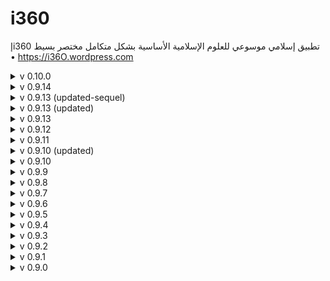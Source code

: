 # i360
إi360 تطبيق إسلامي موسوعي للعلوم الإسلامية الأساسية بشكل متكامل مختصر بسيط
• https://i36O.wordpress.com

<details>
<summary>v 0.10.0</summary>

| Header | Details |
|-----:|-----------|
|     Creation Date/Time | 22/10/2023  18:03|
|     Version | 0.10.0|
|     Version Code | 20231022|
|     AppGyver Runtime Version | 4.9.72|
|     Released OS | **Web** – **Android** - Google (aab) – **Android** - Huawei (aab) – **Android** - Amazon (aab) – **Windows** - Amazon (aab) – **Android** - APKPure (_apk_) – **iOS** (ipa)|
|     Released Build# | 303425 – 303426 – 303426 – 303426 – 303426 – _303426_ – 303427|
|     Released | 22/10/2023|
|     Notes | _|
|     Changes |   Add: In _الرئيسية_ p., _SearchSource_ page variable with initial value 0|
|     |   Add:  In _الرئيسية_ p., in _SearchBarRow_ _SearchIcon_, along with _SearchSource_ page variable, to replace _EntitySearch_ Checkbox. This icon will serve as a 3-state component for: _Internal Custom_, _External Knowledge Graph Entity_, _Internal Knowledge Graph Entity Bot Searches_|
|     |   Edit: In _الرئيسية_ p., _SearchBarRow_ _SearchBar_ placeholder, added _بحث بوت معرفي داخلي..._ for _Internal Bot Knowledge Graph Entity Search_|
|     |   Edit: In _الرئيسية_ p., _SearchBarRow_ _SearchBar_ logic, added _BotPress_ chatbot (based on _ChatGPT_) for _Internal Bot Knowledge Graph Entity Search_|
|     |   Edit:  In _الرئيسية_ p., in _SearchBarRow_ _SearchBar_ logic, to reflect last step changes|
|     |   Edit:  In _الرئيسية_ p., in _EntityList_ visibility, to reflect last step changes|
|     |   Edit:  In _الرئيسية_ p., in _EntityList_, added sharing of current text via native share dialog|
  
</details>

<details>
<summary>v 0.9.14</summary>

| Header | Details |
|-----:|-----------|
|     Creation Date/Time | 14/09/2023  17:54|
|     Version | 0.9.14|
|     Version Code | 20230914|
|     AppGyver Runtime Version | 4.9.72|
|     Released OS | **Web** – **Android** - Google (aab) – **Android** - Huawei (aab) – **Android** - Amazon (aab) – **Windows** - Amazon (aab) – **Android** - UpToDown (apk) – **Android** - APKPure (apk) – **iOS** (ipa)|
|     Released Build# | 298282 – 298283 – 298283 – 298283 – 298283 – 298486 – 298486 – 298325|
|     Released | 14/09/2023|
|     Notes | Changed app file download link on _WordPress.com_ from _Box.com_ to _APKPure.com_ for smaller downloads on 20/09/2023|
|     Changes |   Add: In _الرئيسية_ p., _SelectWeb_ page variable|
|     |   Edit:  In _الرئيسية_ p., added _SelectWeb_ in _SciencesList_ logic setting as selected row's _Web_ field|
|     |   Edit:  In _الرئيسية_ p., _Osfn_ flow function added condition to WebView use, namely: checking if webpage is non-secure (i.e. uses _http_ instead of _https_) & checking several websites lists (e.g. _facebook.com_) that require opening another tap to authenticate login then continues business-as-usual, to open in external browser as both cases of which fail in WebView (by design!)|
  
</details>

<details>
<summary>v 0.9.13 (updated-sequel)</summary>

| Header | Details |
|-----:|-----------|
|     Creation Date/Time | 03/09/2023  22:34|
|     Version | 0.9.13|
|     Version Code | 20230905|
|     AppGyver Runtime Version | 4.9.72|
|     Released OS | **Web** – **Android** - Google (aab) – **Android** - Huawei (aab) – **Android** - Amazon (aab) – **Windows** - Amazon (aab) – **iOS** (ipa)|
|     Released Build# | 297142 – 297143 – 297143 – 297143 – 297143 – 297144|
|     Released | 03/09/2023|
|     Notes | _|
|     Changes |   Fix:  In _الرئيسية_ p., changed _id_ in _SciencesList_ component & logic (as _id_ in _Baserow.io_ is only an integer causing an app glitch of sorts)|
  
</details>

<details>
<summary>v 0.9.13 (updated)</summary>

| Header | Details |
|-----:|-----------|
|     Creation Date/Time | 03/09/2023  12:19|
|     Version | 0.9.13|
|     Version Code | 20230904|
|     AppGyver Runtime Version | 4.9.72|
|     Released OS | **Web** – **Android** - Google (aab) – **Android** - Huawei (aab) – **Android** - Amazon (aab) – **Windows** - Amazon (aab) – **iOS** (ipa)|
|     Released Build# | 297118 – 297119 – 297119 – 297119 – 297119 – 297120|
|     Released | 03/09/2023|
|     Notes | Some proxies (e.g. old _Kerio_) may cause Cross-Origin Resource Sharing (CORS) issues to using _Baserow.io_ as _https://baserow.io_ can't even open as a webpage|
|     Changes |   Edit: Moved used databases from _Airtable.com_ to _Baserow.io_ ..., _SearchBar_, _InputTools_|
  
</details>

<details>
<summary>v 0.9.13</summary>

| Header | Details |
|-----:|-----------|
|     Creation Date/Time | 03/09/2023  02:36|
|     Version | 0.9.13|
|     Version Code | 20230903|
|     AppGyver Runtime Version | 4.9.72|
|     Released OS | **Web** – **Android** - Google (aab) – **Android** - Huawei (aab) – **Android** - Amazon (aab) – **Windows** - Amazon (aab) – **iOS** (ipa)|
|     Released Build# | 297097 – 297098 – 297098 – 297098 – 297098 – 297099|
|     Released | 03/09/2023|
|     Notes | _|
|     Changes |   Fix: In _الرئيسية_ p., edited _i360dbsVar_ & _i360dbcVar_ data variables logic to stop auto data refresh thus stop consuming service calls quota (as _i360kVar_; see v0.9.9)|
|     |   Del: _Reset compass_ installed logic|
|     |   Edit: Moved used databases from _Airtable.com_ to _Baserow.io_ due to new limitations imposed on free plan, mainly on API calls, & changed necessary app changes, namely in _الرئيسية_ p.: _i360dbcVar_ data variable, _SciencesList_, _OSIcon_, page logic<s>, _SearchBar_, _InputTools_</s>|
  
</details>

<details>
<summary>v 0.9.12</summary>

| Header | Details |
|-----:|-----------|
|     Creation Date/Time | 23/08/2023  17:26|
|     Version | 0.9.12|
|     Version Code | 20230825|
|     AppGyver Runtime Version | 4.9.72|
|     Released OS | **Web** – **Android** - Google (aab) – **Android** - Huawei (aab) – **Android** - Amazon (aab) – **Windows** - Amazon (aab) – **iOS** (ipa)|
|     Released Build# | 295784 – 295927 – 295927 – 295927 – 295927 – 295786|
|     Released | 23/08/2023|
|     Notes | _|
|     Changes |   Edit: In _الرئيسية_ p., in _SearchBar_ showed _exclamation_ icon if _SearchBar_ value is empty for _EntitySearch=False_|
|     |   Edit: In _الرئيسية_ p., in _SciencesList_, changed text align (orientation) to right for _No Data_|
|     |   Add: In _الرئيسية_ p., _ScrollView_ & moved _SciencesList_ inside it, to enable scrolling of the list without the whole page, with dimensions to better fit screen size, namely: Width=Grow to width; Height=Screen viewport height - 200!|
  
</details>

<details>
<summary>v 0.9.11</summary>

| Header | Details |
|-----:|-----------|
|     Creation Date/Time | 23/08/2023  00:29|
|     Version | 0.9.11|
|     Version Code | 20230823|
|     AppGyver Runtime Version | 4.9.72|
|     Released OS | **Web** – **Android** - Google (aab) – **Android** - Huawei (aab) – **Android** - Amazon (aab) – **Windows** - Amazon (aab) – **iOS** (ipa)|
|     Released Build# | 295669 – 295670 – 295670 – 295670 – 295670 – 295671|
|     Released | 23/08/2023|
|     Notes | _|
|     Changes |   Edit: In _الرئيسية_ p., change _Web_ icon from _globe_ to data variable _WebIcon_ from _i360dbcVar_ data in _SciencesList_ & _OSIcon_, for better dynamic consistency between the two!|
|     |   Add: In _المتصفح_ p., _InteractionRow_, navigation button, namely: _Refresh_|
  
</details>

<details>
<summary>v 0.9.10 (updated)</summary>

| Header | Details |
|-----:|-----------|
|     Creation Date/Time | 15/08/2023  09:31|
|     Version | 0.9.10|
|     Version Code | 20230815|
|     AppGyver Runtime Version | 4.9.72|
|     Released OS | **Web** – **Android** - Google (aab) – **Android** - Huawei (aab) – **Android** - Amazon (aab) – **Windows** - Amazon (aab) – **iOS** (ipa)|
|     Released Build# | 294743 – 294700 – 294700 – 294700 – 294700 – 294707|
|     Released | 15/08/2023|
|     Notes | _|
|     Changes |   Add: In _الرئيسية_ p., in _AppSupportRow_ _AppDeveloper_ text to separate app.'s version from developer info. for better visibility|
  
</details>

<details>
<summary>v 0.9.10</summary>

| Header | Details |
|-----:|-----------|
|     Creation Date/Time | 10/08/2023  15:11|
|     Version | 0.9.10|
|     Version Code | 20230810|
|     AppGyver Runtime Version | 4.9.72|
|     Released OS | **Web** – **Android** - Google (aab) – **Android** - Huawei (aab) – **Android** - Amazon (aab) – **Windows** - Amazon (aab) – **iOS** (ipa)|
|     Released Build# | 294344 – 294332 – 294332 – 294332 – 294332 – 294334|
|     Released | 10/08/2023|
|     Notes | _|
|     Changes |   Edit: _i360t_ data resource by switch _from_/_to_ from _ar_/_en_ to _en_/_ar_, respectively; as _Bing Entity Search_ supported Arabic enquiries after _Bing_ incorporated OpenAI's ChatGPT into its services|
|     |   Edit: In _الرئيسية_ p., change _Web_ icon from _dribbble_ to _globe_ in _SciencesList_ & _OSIcon_|
|     |   Edit: In _الرئيسية_ p., in _SearchBar_ relinked logic to show _tripadvisor_ icon while entity searching even without translation|
|     |   Edit: In _الرئيسية_ p., in _HTTPflow_ added showing toast message in case of _HTTP Request_ error output & linked it to second| (error) output|
|     |   Add: _EntityQueryTermOld_ Page Variable linked to old _SearchBar_ value|
|     |   Edit: In _الرئيسية_ p., in _SearchBar_ showed _exclamation_ icon if _SearchBar_ value is empty or unchanged (w.r.t. _EntityQueryTermOld_) for _EntitySearch=True_|
|     |   Fix: In _i360k_ data resource, removed query parameter _cc=SA_|
  
</details>

<details>
<summary>v 0.9.9</summary>

| Header | Details |
|-----:|-----------|
|     Creation Date/Time | 25/07/2023  16:14|
|     Version | 0.9.9|
|     Version Code | 20230725 (20230726 for Google)|
|     AppGyver Runtime Version | 4.9.72|
|     Released OS | **Web** – **Android** - Google (aab) – **Android** - Huawei (aab) – **Android** - Amazon (aab) – **Windows** - Amazon (aab) – **iOS** (ipa)|
|     Released Build# | 292251 – 292337 – 292332 – 292332 – 292332 – 292498|
|     Released | 26/07/2023|
|     Notes | _|
|     Changes |   Edit: In _i360k_ data resource, regenerated first key used by app to disable live version & enable isolated testing of under development version|
|     |   Fix: In _الرئيسية_ p., edited _i360kVar_ data variable logic to refresh data upon _EntityQueryTerm_ change (see _https://answers.sap.com/questions/13646962/appgyver-how-to-pass-url-filter-parameters-in-rest.html_ & _https://blogs.sap.com/2022/05/22/dadiambored-no-code-challenge/_) only & stop auto data refresh thus stop consuming service calls quota (see _https://answers.sap.com/questions/13648115/appgyver-how-to-stop-rest-api-calls-done-automatic.html_)|
|     |   Edit: In _الرئيسية_ p., in _SearchBar_ changed all _self.value_ to _Trim_WhiteSpace(self.value)_|
|     |   Edit: In _الرئيسية_ p., in _SearchBar_ added logic to check language (using Arabic can't be Lower-/Upper-cased) & hence translate from English to Arabic (if needed), instead of the other way around|
|     |   Edit: In _الرئيسية_ p., in _EntityList_ changed text align (orientation) to right|
  
</details>

<details>
<summary>v 0.9.8</summary>

| Header | Details |
|-----:|-----------|
|     Creation Date/Time | 07/06/2023  14:48|
|     Version | 0.9.8|
|     Version Code | 20230607|
|     AppGyver Runtime Version | 4.7.37|
|     Released OS | **Web** – **Android** - Google (aab) – **Android** - Huawei (aab) – **Android** - Amazon (aab) – **Windows** - Amazon (aab) – **iOS** (ipa)|
|     Released Build# | 284795 – 284796 – 284796 – 284796 – 284796 – 284798|
|     Released | 07/06/2023|
|     Notes | _|
|     Changes |   Fix: In _الرئيسية_ p., in _SearchBar_, reordered logic to set _EntityQueryTerm_ before changing _EntitySearch_ icon as the earlier reads output of another node _HTTPflow_|
|     |   Edit: Renamed _[...]Errata_ to _[...]Appendix_ in: _i360db.xlsx - Sciences_ Airtable, _i360dbs_ data resource schema, & app. components|
|     |   Fix: _i360t_ data resource by changing _Record Properties_ (a.k.a. body) binding type to _Formula_ (instead of default: _Object with properties_) then setting it to: [{_Text_:_صلاح الدين الأيوبي_}] ***(functional)***|
|     |   Add: _i360tVar_ data variable, type: 'New data record', based on _i360t_ data resource ***(unfunctional)***|
|     |   Add: _EntityQueryTermRaw_ Page Variable linked to _i360kVar_ _Record properties_|
|     |   Edit: _i360db.xlsx_, changed all _https://shamela.ws/_ sources to _https://ketabonline.com/_, except jurisprudence encyclopedias, for better consistency & visibility (04/07/2023)|
|     |   Edit: _i360db.xlsx_, changed all _https://app.box.com/_ sources to _https://archive.org/_, except Quranic interpretation errata, for lighter experience without downloads (07/07/2023)|
  
</details>

<details>
<summary>v 0.9.7</summary>

| Header | Details |
|-----:|-----------|
|     Creation Date/Time | 27/05/2023  21:15|
|     Version | 0.9.7|
|     Version Code | 20230527|
|     AppGyver Runtime Version | 4.7.37|
|     Released OS | **Web** – **Android** - Google (aab) – **Android** - Huawei (aab) – **Android** - Amazon (aab) – **Windows** - Amazon (aab) – **iOS** (ipa)|
|     Released Build# | 283398 – 283399 – 283399 – 283399 – 283399 – 283769|
|     Released | 27/05/2023|
|     Notes | _|
|     Changes |   Add: _WebErrata_ app. variable of errata of related Web URL|
|     |   Edit: In _الرئيسية_ p., in _SciencesList_, added _WebErrata_ setting logic|
|     |   Add: In _المتصفح_ p., in _InteractionRow_, navigation button, namely: _Errata_, setting _WebView_ URL to _WebErrata_, visible only if exists|
|     |   Edit: In _المتصفح_ p., in _InteractionRow_, adjusted cells widths in layout for better icons view|
  
</details>

<details>
<summary>v 0.9.6</summary>

| Header | Details |
|-----:|-----------|
|     Creation Date/Time | 12/05/2023  21:23|
|     Version | 0.9.6|
|     Version Code | 20230512|
|     AppGyver Runtime Version | 4.7.37|
|     Released OS | **Web** – **Android** - Google (aab) – **Android** - Huawei (aab) – **Android** - Amazon (aab) – **Windows** - Amazon (aab) – **iOS** (ipa)|
|     Released Build# | 281499 – 281500 – 281500 – 281500 – 281500 – 281502|
|     Released | 12/05/2023|
|     Notes | _|
|     Changes |   Edit: In _الرئيسية_ p., in _SearchBar_, added _HTTP request_ logic for _EntitySearch_|
|     |   Edit: In _الرئيسية_ p., in _SearchBar_, used _HTTP request_ for _Translator_ & _Entity Search_ to display error message(s), if any|
|     |   Add: In _الرئيسية_ p., in _SearchBar_, _HTTPrequest_ flow function (based on that of _Translator_ as it's more options), named _HTTPflow_, combining _HTTP request_ logic, with error handling mechanism|
  
</details>

<details>
<summary>v 0.9.5</summary>

| Header | Details |
|-----:|-----------|
|     Creation Date/Time | 07/05/2023  23:28|
|     Version | 0.9.5|
|     Version Code | 20230507|
|     AppGyver Runtime Version | 4.7.37|
|     Released OS | **Web** – **Android** - Google (aab) – **Android** - Huawei (aab) – **Android** - Amazon (aab) – **Windows** - Amazon (aab) – **iOS** (ipa)|
|     Released Build# | 280703 – 280704 – 280704 – 280704 – 280704 – 280706|
|     Released | 07/05/2023|
|     Notes | Sometimes, PDF files were downloaded not opened as intended, so I thought about changing WebView app variables data types from _Web URL_ to _URL_ as a possible solution but some sites already worked as-is as of 07/05/2023, so no change was made!|
|     Changes |   Add: In _المتصفح_ p., _CurrentWebView_ page variable of current webpage as Web URL|
|     |   Fix: In _المتصفح_ p., set _Share_ to _CurrentWebView_, instead of _WebParam_!|
|     |   Edit: In _المتصفح_ p., in _WebView_, set _CurrentWebView_ to customized _onChangeLocation_ _Receive event_ outputs|
|     |   Add: In _المتصفح_ p., _WebViewPages_ page variable of browsed webpages as List of Web URLs| 
|     |   Edit: In _المتصفح_ p., in _WebView_, added _CurrentWebView_ to _WebViewPages_ incrementally, only if missing|
|     |   Add: In _المتصفح_ p., _CurrentWebViewIndex_ page variable of current webpage index in _WebViewPages_ as Number|
|     |   Add: In _المتصفح_ p., set _Share_ to _CurrentWebView_, instead of _WebParam_!|
|     |   Add: In _المتصفح_ p., in _InteractionRow_, navigation buttons, namely: _GoBack_, _GoForward_, _Home_ icons, setting _WebView_ URL to previous, next, home items in _WebViewPages_ list, respectively|
  
</details>

<details>
<summary>v 0.9.4</summary>

| Header | Details |
|-----:|-----------|
|     Creation Date/Time | 27/04/2023  13:36|
|     Version | 0.9.4|
|     Version Code | 20230427|
|     AppGyver Runtime Version | 4.7.37|
|     Released OS | **Web** – **Android** - Google (aab) – **Android** - Huawei (aab) – **Android** - Amazon (aab) – **Windows** - Amazon (aab) – **iOS** (ipa)|
|     Released Build# | 279389 – 279390 – 279390 – 279390 – 279390 – 279392|
|     Released | 27/04/2023|
|     Notes | _|
|     Changes |   Edit: In _الرئيسية_ p., in _SearchBar_, changed _EntitySearch_ _checkedIcon_ to _language_ while translating|
|     |   Edit: In _الرئيسية_ p., in _SearchBar_, changed _EntitySearch_ _checkedIcon_ to _tripadvisor_ (owl as a symbol of knowledge) while entity searching, with 500ms delay|
|     |   Edit: In _الرئيسية_ p., changed _Web_ icon from _window-maximize_ to _dribbble_ (~globe) in _SciencesList_ & _OSIcon_|
  
</details>

<details>
<summary>v 0.9.3</summary>

| Header | Details |
|-----:|-----------|
|     Creation Date/Time | 17/04/2023  13:33|
|     Version | 0.9.3|
|     Version Code | 20230417|
|     AppGyver Runtime Version | 4.7.36|
|     Released OS | **Web** – **Android** - Google (aab) – **Android** - Huawei (aab) – **Android** - Amazon (aab) – **iOS** (ipa)|
|     Released Build# | 278064 – 278065 – 278065 – 278065 – 278067|
|     Released | 17/04/2023|
|     Notes | _|
|     Changes | Add: _i360t_ data resource linked to _Azure Translator_, to enable Translation of  Entity search term with required dynamic Request body _text_ in _Create Record (Post)_, created: 15/04/2023 ***(unfunctional***_; Error: JSON error response from server: {"error":{"code":400074,"message":"The body of the request is not valid JSON."}}.status: 400_***)***|
|     |   Edit: In _الرئيسية_ p., _SearchBar_ to add _HTTP Request_ for _Azure Translator_ for Entity search ***(functional)***|
|     |   Edit: In _الرئيسية_ p., _SearchBar_ placeholder from _بحث معرفي خارجي (بالإنجليزية)..._ to _بحث معرفي خارجي..._ for _External Knowledge Graph Entity Search_|
|     |   Edit: Renamed _i360db_ data resource to _i360dbs_ & related changed (for naming consistency)|
|     |   Edit: Renamed _i360Records_ data variable to _i360dbsVar_ & related changed|
|     |   Edit: Renamed _i360dbcRecord_ data variable to _i360dbcVar_ & related changed|
|     |   Edit: Renamed _i360kRecords_ data variable to _i360kVar_ & related changed|
  
</details>

<details>
<summary>v 0.9.2</summary>

| Header | Details |
|-----:|-----------|
|     Creation Date/Time | 14/04/2023  14:09|
|     Version | 0.9.2|
|     Version Code | 20230414|
|     AppGyver Runtime Version | 4.7.36|
|     Released OS | **Web** – **Android** - Google (aab) – **Android** - Huawei (aab) – **Android** - Amazon (aab) – **iOS** (ipa)|
|     Released Build# | 277738 – 277739 – 277739 – 277739 – 277750|
|     Released | 14/04/2023|
|     Notes | _|
|     Changes | Add: _i360k_ data resource linked to _Bing Web Search_, to enable _Bing Entity Search_ (Knowledge Graph Search) with required dynamic query term _q_ in _Get Collection_, created: 03/04/2023|
|     |   Add: _i360kRecords_ data variable, type: 'Collection of data records', based on _i360k_ data resource)|
|     |   Add: _EntityQueryTerm_ Page Variable linked to _i360kRecords'_ query term _q_|
|     |   Add: In _الرئيسية_ p., in _EntityList_ large image list item (with _Repeat to_ _i360kRecords_ data variable)|
|     |   Add: In _الرئيسية_ p., in _SearchBarRow_, _EntitySearch_ checkbox|
|     |   Edit: In _الرئيسية_ p., _SearchBar_ to enable _Custom Search_ & _Entity Search_ based on _EntitySearch_|
|     |   Edit: In _الرئيسية_ p., _SearchBar_ placeholder from _بحث..._ to _بحث مخصص داخلي..._ for _Internal Custom Search_ & _بحث معرفي خارجي (بالإنجليزية)..._ for _External Knowledge Graph Entity Search_|
  
</details>

<details>
<summary>v 0.9.1</summary>

| Header | Details |
|-----:|-----------|
|     Creation Date/Time | 23/03/2023  00:16|
|     Version | 0.9.1|
|     Version Code | 20230323|
|     AppGyver Runtime Version | 4.7.36|
|     Released OS | **Web** – **Android** - Google (aab) – **Android** - Huawei (aab) – **Android** - Amazon (aab) – **iOS** (ipa)|
|     Released Build# | 275037 – 275026 – 275026 – 275026 – 275028|
|     Released | 23/03/2023|
|     Notes | – App. Ver. info. is maintained within App., _i360db.xlsx_ & on Support p. (≥ 0.9.1)|
|     | – Content Ed. info. is maintained within _i360db.xlsx_ & on Support p. (≥ 0.9.1)|
|     Changes | Fix: Message for new content edition by:|
|     |   - Renamed _Get item from storage_ logic for _i360Privacy_ & _i360Edition_ to _...Node_, respectively to be able to call their value|
|     |  - Triggered _i360Edition_ on data _i360cRecords_ changed, if DB edition > _i360EditionNode_|
|     | Edit: In _i360db.xlsx - Complements_, added _Version_ field & reloaded DB schema|
|     | Add: In _الرئيسية_ p., added _AppSupportRow_ to include _AppVersion_ info.|
|     | Edit: In _الرئيسية_ p., added _ellipse-v_ menu icon as to show/hide version info.|
  
</details>

<details>
<summary>v 0.9.0</summary>

| Header | Details |
|-----:|-----------|
|     Creation Date/Time | 15/03/2023 14:35|
|     Version | 0.9.0|
|     Version Code | 20230315|
|     AppGyver Runtime Version | 4.6.36|
|     Released OS | **Web** – **Android** - Google (aab) – **Android** - Huawei (aab) – **Android** - Amazon (aab) – **iOS** (ipa)|
|     Released Build# | 273739 – 273740 – 273740 – 273740 – 273742|
|     Released | 16/03/2023|
|     Notes | App. Ver. & Content Ed. info. are maintained within _i360db.xlsx_ & on Support p. (0.9.0)|
|     Changes | Add: In _المتصفح_ p., _InteractionRow_|
|     | Add: In _المتصفح_ p., _Share_ icon & _ShareText_|
|     | Edit: In _الرئيسية_ p., in _SciencesList_, changed text & icon colors to blue (Primary) & changed text align (orientation) to right|
|     | Edit: In _الرئيسية_ p., in _SciencesList_, decreased list item top & bottom gaps from 8px to 4px|
|     | Add: In _الرئيسية_ p., _SearchBarRow_, to include _SearchBar_ based on _Bing Custom Search_ (https://customsearch.ai); created: 15/02/2023, activated: 26/02/2023|
|     | Edit: In _الرئيسية_ p., moved _InputTools_ icon to _SearchBarRow_|
|     | Edit: In _الرئيسية_ p., moved _Support_, _PrivacyPolicy_ icons to _SciencesList_|
|     | Del: In _الرئيسية_ p., _SupportRow_|
|     | Edit: In _المتصفح_ p., changed _WebView_ dimensions to better fit screen size, namely: Width=Grow to width; Height=Screen viewport height - 160|
|     | Edit: In _الرئيسية_ p., change _Web_ icon from _cloud_ to _window-maximize_ in _SciencesList_ & _OSIcon_|
|     | Edit: In _الرئيسية_ p., moved visibility condition of _InputTools_ from icon to it's cell|
|     | Edit: On 07/03/2023, changed API key (to be deprecated on 01/02/2024) to personal token for _i360db.xlsx - Sciences_, namely _i360db-R_, that's read-only|
|     | Add: Imported _i360db.xlsx_, _Complements_ tab, to Airtable base (online database), including fields: _CustomSearch_, _Google_VirtualKeyboard_, _Huawei_VirtualKeyboard_, _Edition_|
|     | Add: _i360dbc_ data resource linked to _i360db.xlsx - Complements_, Airtable using REST API with personal token, namely _i360dbc-R_, that's read-only; NB - after 'getting collection', 'testing' & 'setting schema from response', change _Edition_ field type from 'text' to 'date text' for compatibility use|
|     | Add: _i360dbcRecord_ data variable, type: 'Collection of data records', based on "i360dbc" data resource|
|     | Add: _i360Edition_ storage item (as text)|
|     | Add: message for new Content Edition to show after Policy message comparing _i360Edition_ to current date|
  
</details>
